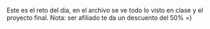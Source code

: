 Este es el reto del dia, en el archivo se ve todo lo visto en clase y el proyecto final.
Nota: ser afiliado te da un descuento del 50% =)